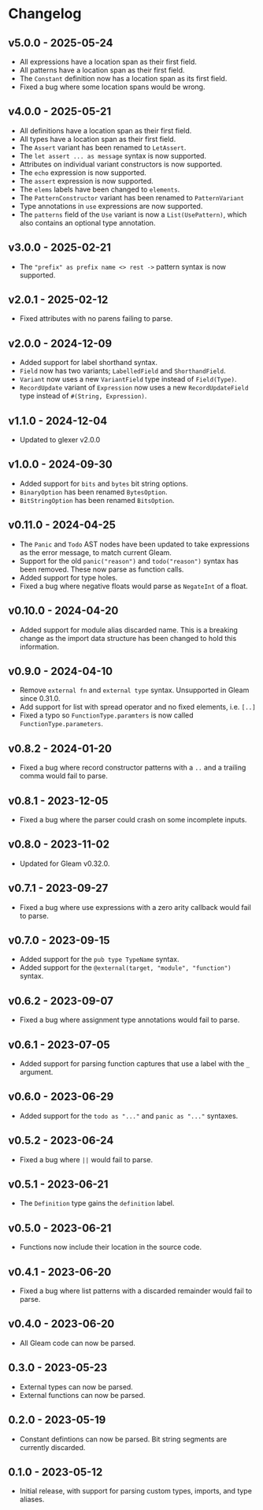 # Changelog

## v5.0.0 - 2025-05-24

- All expressions have a location span as their first field.
- All patterns have a location span as their first field.
- The `Constant` definition now has a location span as its first field.
- Fixed a bug where some location spans would be wrong.

## v4.0.0 - 2025-05-21

- All definitions have a location span as their first field.
- All types have a location span as their first field.
- The `Assert` variant has been renamed to `LetAssert`.
- The `let assert ... as message` syntax is now supported.
- Attributes on individual variant constructors is now supported.
- The `echo` expression is now supported.
- The `assert` expression is now supported.
- The `elems` labels have been changed to `elements`.
- The `PatternConstructor` variant has been renamed to `PatternVariant`
- Type annotations in `use` expressions are now supported.
- The `patterns` field of the `Use` variant is now a `List(UsePattern)`, which
  also contains an optional type annotation.

## v3.0.0 - 2025-02-21

- The `"prefix" as prefix name <> rest ->` pattern syntax is now supported.

## v2.0.1 - 2025-02-12

- Fixed attributes with no parens failing to parse.

## v2.0.0 - 2024-12-09

- Added support for label shorthand syntax.
- `Field` now has two variants; `LabelledField` and `ShorthandField`.
- `Variant` now uses a new `VariantField` type instead of `Field(Type)`.
- `RecordUpdate` variant of `Expression` now uses a new `RecordUpdateField` 
  type instead of `#(String, Expression)`.

## v1.1.0 - 2024-12-04

- Updated to glexer v2.0.0

## v1.0.0 - 2024-09-30

- Added support for `bits` and `bytes` bit string options.
- `BinaryOption` has been renamed `BytesOption`.
- `BitStringOption` has been renamed `BitsOption`.

## v0.11.0 - 2024-04-25

- The `Panic` and `Todo` AST nodes have been updated to take expressions as the
  error message, to match current Gleam.
- Support for the old `panic("reason")` and `todo("reason")` syntax has been
  removed. These now parse as function calls.
- Added support for type holes.
- Fixed a bug where negative floats would parse as `NegateInt` of a float.

## v0.10.0 - 2024-04-20

- Added support for module alias discarded name. This is a breaking change as
  the import data structure has been changed to hold this information.

## v0.9.0 - 2024-04-10

- Remove `external fn` and `external type` syntax. Unsupported in Gleam since 0.31.0.
- Add support for list with spread operator and no fixed elements, i.e. `[..]`
- Fixed a typo so `FunctionType.paramters` is now called `FunctionType.parameters`.

## v0.8.2 - 2024-01-20

- Fixed a bug where record constructor patterns with a `..` and a trailing comma
  would fail to parse.

## v0.8.1 - 2023-12-05

- Fixed a bug where the parser could crash on some incomplete inputs.

## v0.8.0 - 2023-11-02

- Updated for Gleam v0.32.0.

## v0.7.1 - 2023-09-27

- Fixed a bug where use expressions with a zero arity callback would fail to
  parse.

## v0.7.0 - 2023-09-15

- Added support for the `pub type TypeName` syntax.
- Added support for the `@external(target, "module", "function")` syntax.

## v0.6.2 - 2023-09-07

- Fixed a bug where assignment type annotations would fail to parse.

## v0.6.1 - 2023-07-05

- Added support for parsing function captures that use a label with the `_`
  argument.

## v0.6.0 - 2023-06-29

- Added support for the `todo as "..."` and `panic as "..."` syntaxes.

## v0.5.2 - 2023-06-24

- Fixed a bug where `||` would fail to parse.

## v0.5.1 - 2023-06-21

- The `Definition` type gains the `definition` label.

## v0.5.0 - 2023-06-21

- Functions now include their location in the source code.

## v0.4.1 - 2023-06-20

- Fixed a bug where list patterns with a discarded remainder would fail to
  parse.

## v0.4.0 - 2023-06-20

- All Gleam code can now be parsed.

## 0.3.0 - 2023-05-23

- External types can now be parsed.
- External functions can now be parsed.

## 0.2.0 - 2023-05-19

- Constant defintions can now be parsed. Bit string segments are currently
  discarded.

## 0.1.0 - 2023-05-12

- Initial release, with support for parsing custom types, imports, and type
  aliases.
